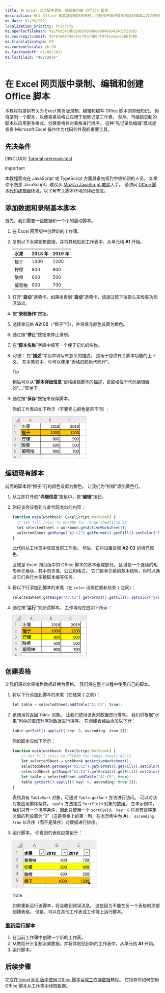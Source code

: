 ```yaml
---
title: 在 Excel 网页版中录制、编辑和创建 Office 脚本
description: 有关 Office 脚本基础知识的教程，包括使用操作录制器录制脚本以及将数据写入工作簿。
ms.date: 01/06/2021
localization_priority: Priority
ms.openlocfilehash: fa2fec54cdb0289590868ee6848a942401f21665
ms.sourcegitcommit: 9df67e007ddbfec79a7360df9f4ea5ac6c86fb08
ms.translationtype: HT
ms.contentlocale: zh-CN
ms.lasthandoff: 01/06/2021
ms.locfileid: "49772976"
---
```

# <a name="record-edit-and-create-office-scripts-in-excel-on-the-web"></a>在 Excel 网页版中录制、编辑和创建 Office 脚本

本教程将提供有关为 Excel 网页版录制、编辑和编写 Office 脚本的基础知识。 你将录制一个脚本，以便将某些格式应用于销售记录工作表。 然后，可编辑录制的脚本以应用更多格式、创建表格并对表格进行排序。 这种“先记录后编辑”模式是查看 Microsoft Excel 操作作为代码的外观的重要工具。

## <a name="prerequisites"></a>先决条件

[!INCLUDE [Tutorial prerequisites](../includes/tutorial-prerequisites.md)]

> [!IMPORTANT]
> 本教程面向在 JavaScript 或 TypeScript 方面具备初级到中级知识的人员。 如果你不熟悉 JavaScript，建议从 [Mozilla JavaScript 教程](https://developer.mozilla.org/docs/Web/JavaScript/Guide/Introduction)入手。 请访问 [Office 脚本代码编辑器环境](../overview/code-editor-environment.md)，以了解有关脚本环境的详细信息。

## <a name="add-data-and-record-a-basic-script"></a>添加数据和录制基本脚本

首先，我们需要一些数据和一个小的启动脚本。

1. 在 Excel 网页版中创建新的工作簿。
2. 复制以下水果销售数据，并将其粘贴到工作表中，从单元格 **A1** 开始。

    |水果 |2018 年 |2019 年 |
    |:---|:---|:---|
    |橙子 |1000 |1200 |
    |柠檬 |800 |900 |
    |酸橙 |600 |500 |
    |葡萄柚 |900 |700 |

3. 打开“**自动**”选项卡。如果未看到“**自动**”选项卡，请通过按下拉箭头来检查功能区溢出。
4. 按“**录制操作**”按钮。
5. 选择单元格 **A2:C2**（“橙子”行），并将填充颜色设置为橙色。
6. 通过按“**停止**”按钮来停止录制。
7. 在“**脚本名称**”字段中填写一个便于记忆的名称。
8. *可选：* 在“**描述**”字段中填写有意义的描述。 这用于提供有关脚本功能的上下文。 在本教程中，你可以使用“表格的颜色代码行”。

   > [!TIP]
   > 稍后可以从“**脚本详细信息**”窗格编辑脚本的描述，该窗格位于代码编辑器的“**...**”菜单下。

9. 通过按“**保存**”按钮来保存脚本。

    你的工作表应如下所示（不要担心颜色是否不同）:

    ![水果销售数据行，其中“橙子”行突出显示为橙色](../images/tutorial-1.png)

## <a name="edit-an-existing-script"></a>编辑现有脚本

前面的脚本将“橙子”行的颜色设置为橙色。 让我们为“柠檬”添加黄色行。

1. 从立即打开的“**详细信息**”窗格中，按“**编辑**”按钮。
2. 你应该会该看到与此代码类似的内容：

    ```TypeScript
    function main(workbook: ExcelScript.Workbook) {
      // Set fill color to FFC000 for range Sheet1!A2:C2
      let selectedSheet = workbook.getActiveWorksheet();
      selectedSheet.getRange("A2:C2").getFormat().getFill().setColor("FFC000");
    }
    ```

    此代码从工作簿中获取当前工作表。 然后，它将设置区域 **A2:C2** 的填充颜色。

    区域是 Excel 网页版中的 Office 脚本的基本组成部分。 区域是一个连续的矩形单元格块，其中包含值、公式和格式。 它们是单元格的基本结构，你可以通过它们执行大多数脚本编写任务。

3. 将以下行添加到脚本的末尾（在 `color` 设置位置和结束 `}` 之间）：

    ```TypeScript
    selectedSheet.getRange("A3:C3").getFormat().getFill().setColor("yellow");
    ```

4. 通过按“**运行**”来测试脚本。 工作簿现在应如下所示：

    ![水果销售数据行，其中“橙子”行突出显示为橙色，而“柠檬”行则突出显示为黄色](../images/tutorial-2.png)

## <a name="create-a-table"></a>创建表格

让我们将此水果销售数据转换为表格。 我们将在整个过程中使用自己的脚本。

1. 将以下行添加到脚本的末尾（在结束 `}` 之前）：

    ```TypeScript
    let table = selectedSheet.addTable("A1:C5", true);
    ```

2. 该调用将返回 `Table` 对象。 让我们使用该表对数据进行排序。 我们将根据“水果”列中的值按升序对数据进行排序。 在创建表格后添加以下行：

    ```TypeScript
    table.getSort().apply([{ key: 0, ascending: true }]);
    ```

    你的脚本应如下所示：

    ```TypeScript
    function main(workbook: ExcelScript.Workbook) {
        // Set fill color to FFC000 for range Sheet1!A2:C2
        let selectedSheet = workbook.getActiveWorksheet();
        selectedSheet.getRange("A2:C2").getFormat().getFill().setColor("FFC000");
        selectedSheet.getRange("A3:C3").getFormat().getFill().setColor("yellow");
        let table = selectedSheet.addTable("A1:C5", true);
        table.getSort().apply([{ key: 0, ascending: true }]);
    }
    ```

    表格具有 `TableSort` 对象，可通过 `Table.getSort` 方法进行访问。 可以对该对象应用排序条件。 `apply` 方法接受 `SortField` 对象的数组。 在本示例中，我们只有一个排序条件，因此只使用一个 `SortField`。 `key: 0` 将具有排序定义值的列设置为“0”（这是表格上的第一列，在本示例中为 **A**）。 `ascending: true` 以升序（而不是降序）对数据进行排序。

3. 运行脚本。 你看到的表格应类似于：

    ![已排序的水果销售表格](../images/tutorial-3.png)

    > [!NOTE]
    > 如果重新运行该脚本，将会收到错误消息。 这是因为不能在另一个表格的顶部创建表格。 但是，可以在其他工作表或工作簿上运行脚本。

### <a name="re-run-the-script"></a>重新运行脚本

1. 在当前工作簿中创建一个新的工作表。
2. 从教程开头复制水果数据，并将其粘贴到新的工作表中，从单元格 **A1** 开始。
3. 运行脚本。

## <a name="next-steps"></a>后续步骤

完成[在 Excel 网页版中使用 Office 脚本读取工作簿数据](excel-read-tutorial.md)教程。 它指导你如何使用 Office 脚本从工作簿中读取数据。

